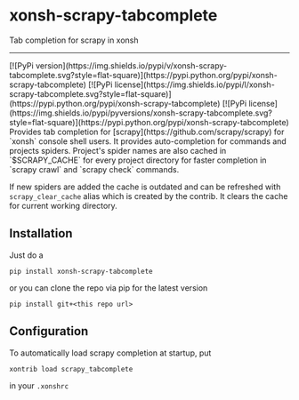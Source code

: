 # xonsh-scrapy-tabcomplete
Tab completion for scrapy in xonsh 

<hr>
[![PyPi version](https://img.shields.io/pypi/v/xonsh-scrapy-tabcomplete.svg?style=flat-square)](https://pypi.python.org/pypi/xonsh-scrapy-tabcomplete)
[![PyPi license](https://img.shields.io/pypi/l/xonsh-scrapy-tabcomplete.svg?style=flat-square)](https://pypi.python.org/pypi/xonsh-scrapy-tabcomplete)
[![PyPi license](https://img.shields.io/pypi/pyversions/xonsh-scrapy-tabcomplete.svg?style=flat-square)](https://pypi.python.org/pypi/xonsh-scrapy-tabcomplete)  
Provides tab completion for [scrapy](https://github.com/scrapy/scrapy) for `xonsh` console shell users.
It provides auto-completion for commands and projects spiders.
Project's spider names are also cached in `$SCRAPY_CACHE` for every project directory for faster completion
in `scrapy crawl` and `scrapy check` commands.

If new spiders are added the cache is outdated and can be refreshed with `scrapy_clear_cache` alias which is created by the contrib. It clears the cache for current working directory.

## Installation
Just do a 
```console
pip install xonsh-scrapy-tabcomplete
```
or you can clone the repo via pip for the latest version
```console
pip install git+<this repo url>
```

## Configuration
To automatically load scrapy completion at startup, put
```console
xontrib load scrapy_tabcomplete
```

in your `.xonshrc`
